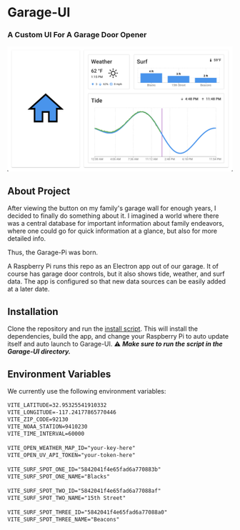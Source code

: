 # Garage-UI

### A Custom UI For A Garage Door Opener

![Garage-UI](src/assets/example.png)

## About Project

After viewing the button on my family's garage wall for enough years, I decided to finally do something about it. I
imagined a world where there was a central database for important information about family endeavors, where one could go
for quick information at a glance, but also for more detailed info.

Thus, the Garage-Pi was born.

A Raspberry Pi runs this repo as an Electron app out of our garage. It of course has garage door controls, but it also
shows tide, weather, and surf data. The app is configured so that new data sources can be easily added at a later date.

## Installation

Clone the repository and run the [install script](scripts/install.sh). This will install the dependencies, build the app, and change your Raspberry Pi to auto update itself and auto launch to Garage-UI. ⚠️ **_Make sure to run the script in the Garage-UI directory._**

## Environment Variables

We currently use the following environment variables:

```
VITE_LATITUDE=32.95325541910332
VITE_LONGITUDE=-117.24177865770446
VITE_ZIP_CODE=92130
VITE_NOAA_STATION=9410230
VITE_TIME_INTERVAL=60000

VITE_OPEN_WEATHER_MAP_ID="your-key-here"
VITE_OPEN_UV_API_TOKEN="your-token-here"

VITE_SURF_SPOT_ONE_ID="5842041f4e65fad6a770883b"
VITE_SURF_SPOT_ONE_NAME="Blacks"

VITE_SURF_SPOT_TWO_ID="5842041f4e65fad6a77088af"
VITE_SURF_SPOT_TWO_NAME="15th Street"

VITE_SURF_SPOT_THREE_ID="5842041f4e65fad6a77088a0"
VITE_SURF_SPOT_THREE_NAME="Beacons"
```
